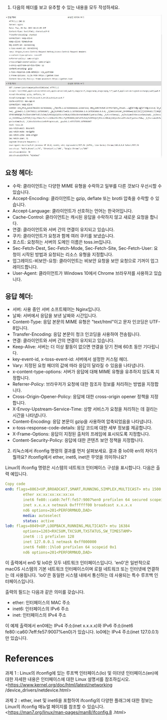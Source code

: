 1. 다음의 헤더를 보고 유추할 수 있는 내용을 모두 작성하세요. 

![img](./assets/4emucJHlE5sQpcXmB10vj-1670301816038.jpg)

## 요청 헤더:


- 수락: 클라이언트는 다양한 MIME 유형을 수락하고 일부를 다른 것보다 우선시할 수 있습니다.
- Accept-Encoding: 클라이언트는 gzip, deflate 또는 brotli 압축을 수락할 수 있습니다.
- Accept-Language: 클라이언트가 선호하는 언어는 한국어입니다.
- Cache-Control: 클라이언트는 캐시된 응답을 수락하지 않고 새로운 요청을 합니다.
- 연결: 클라이언트와 서버 간의 연결이 유지되고 있습니다.
- 쿠키: 클라이언트가 요청과 함께 여러 쿠키를 보냈습니다.
- 호스트: 요청하는 서버의 도메인 이름은 toss.im입니다.
- Sec-Fetch-Dest, Sec-Fetch-Mode,  Sec-Fetch-Site, Sec-Fetch-User: 요청이 시작된 방법과 요청되는 리소스 유형을 지정합니다.
- 업그레이드-비보안-요청: 클라이언트는 비보안 요청을 보안 요청으로 기꺼이 업그레이드합니다.
- User-Agent: 클라이언트가 Windows 10에서 Chrome 브라우저를 사용하고 있습니다.

## 응답 헤더:


- 서버: 사용 중인 서버 소프트웨어는 Nginx입니다.
- 날짜: 서버에서 응답을 보낸 날짜와 시간입니다.
- Content-Type: 응답 본문의 MIME 유형은 "text/html"이고 문자 인코딩은 UTF-8입니다.
- Transfer-Encoding: 응답 본문이 청크 인코딩을 사용하여 전송됩니다.
- 연결: 클라이언트와 서버 간의 연결이 유지되고 있습니다.
- Keep-Alive: 서버는 더 이상 활동이 없으면 연결을 닫기 전에 60초 동안 기다립니다.
- key-event-id, x-toss-event-id: 서버에서 설정한 커스텀 헤더.
- Vary: 지정된 요청 헤더의 값에 따라 응답이 달라질 수 있음을 나타냅니다.
- x-content-type-options: 서버가 응답에 대해 MIME 유형을 유추하지 않도록 지정합니다.
- Referrer-Policy: 브라우저가 요청에 대한 참조자 정보를 처리하는 방법을 지정합니다.
- Cross-Origin-Opener-Policy: 응답에 대한 cross-origin opener 정책을 지정합니다.
- X-Envoy-Upstream-Service-Time: 상향 서비스가 요청을 처리하는 데 걸리는 시간을 나타냅니다.
- Content-Encoding: 응답 본문이 gzip을 사용하여 압축되었음을 나타냅니다.
- x-toss-response-code-details: 응답 코드에 대한 세부 정보를 제공합니다.
- X-Frame-Options: 응답이 지정된 출처의 프레임에 표시되도록 지정합니다.
- Content-Security-Policy: 응답에 대한 콘텐츠 보안 정책을 지정합니다.

2. 리눅스에서 ifconfig 명령의 결과를 먼저 살펴보세요. 결과 중 lo0와 en의 차이가 뭘까요? ifconfig에서 ether, inet6, inet은 무엇을 의미하나요?

Linux의 ifconfig 명령은 시스템의 네트워크 인터페이스 구성을 표시합니다. 다음은 출력 예입니다.


```yaml
Copy code
en0: flags=8863<UP,BROADCAST,SMART,RUNNING,SIMPLEX,MULTICAST> mtu 1500
        ether xx:xx:xx:xx:xx:xx 
        inet6 fe80::ca60:7eff:fe57:9007%en0 prefixlen 64 secured scopeid 0x4 
        inet x.x.x.x netmask 0xffffff00 broadcast x.x.x.x
        nd6 options=201<PERFORMNUD,DAD>
        media: autoselect
        status: active
lo0: flags=8049<UP,LOOPBACK,RUNNING,MULTICAST> mtu 16384
        options=1203<RXCSUM,TXCSUM,TXSTATUS,SW_TIMESTAMP>
        inet6 ::1 prefixlen 128 
        inet 127.0.0.1 netmask 0xff000000 
        inet6 fe80::1%lo0 prefixlen 64 scopeid 0x1 
        nd6 options=201<PERFORMNUD,DAD>
```
이 출력에서 ​​en0 및 lo0은 모두 네트워크 인터페이스입니다. 'en0'은 일반적으로 macOS 시스템의 기본 네트워크 인터페이스이며 로컬 네트워크 또는 인터넷에 연결하는 데 사용됩니다. 'lo0'은 동일한 시스템 내에서 통신하는 데 사용되는 특수 루프백 인터페이스입니다.


출력의 필드는 다음과 같은 의미를 갖습니다.


- ether: 인터페이스의 MAC 주소
- inet6: 인터페이스의 IPv6 주소
- inet: 인터페이스의 IPv4 주소


이 예제 출력에서 ​​en0에는 IPv4 주소(inet x.x.x.x)와 IPv6 주소(inet6 fe80::ca60:7eff:fe57:9007%en0)가 있습니다. lo0에는 IPv4 주소(inet 127.0.0.1)만 있습니다.


# References
과제 1 : Linux의 ifconfig에 있는 루프백 인터페이스(lo) 및 이더넷 인터페이스(en)에 대한 자세한 내용은 인터페이스에 대한 Linux 설명서를 참조하십시오. <https://www.kernel.org/doc/html/latest/networking /device_drivers/netdevice.html>

과제 2 : ether, inet 및 inet6을 포함하여 ifconfig의 다양한 플래그에 대한 정보는 Linux의 ifconfig 매뉴얼 페이지를 참조할 수 있습니다. <https://man7.org/linux/man-pages/man8/ifconfig.8 .html>
